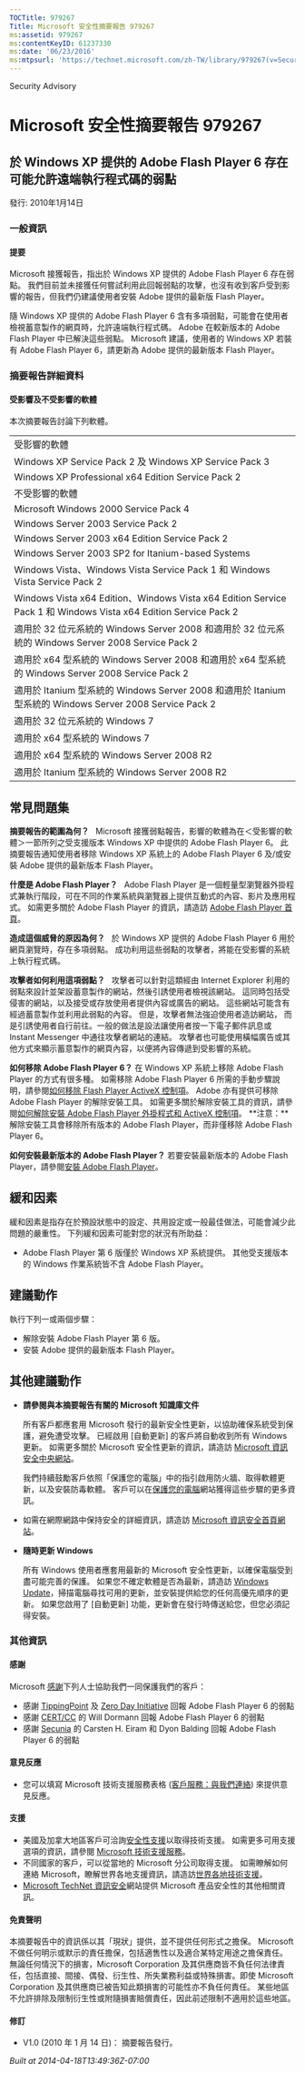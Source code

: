 ```yaml
---
TOCTitle: 979267
Title: Microsoft 安全性摘要報告 979267
ms:assetid: 979267
ms:contentKeyID: 61237330
ms:date: '06/23/2016'
ms:mtpsurl: 'https://technet.microsoft.com/zh-TW/library/979267(v=Security.10)'
---
```


Security Advisory

Microsoft 安全性摘要報告 979267
===============================

於 Windows XP 提供的 Adobe Flash Player 6 存在可能允許遠端執行程式碼的弱點
--------------------------------------------------------------------------

發行: 2010年1月14日

### 一般資訊

#### 提要

Microsoft 接獲報告，指出於 Windows XP 提供的 Adobe Flash Player 6 存在弱點。 我們目前並未接獲任何嘗試利用此回報弱點的攻擊，也沒有收到客戶受到影響的報告，但我們仍建議使用者安裝 Adobe 提供的最新版 Flash Player。

隨 Windows XP 提供的 Adobe Flash Player 6 含有多項弱點，可能會在使用者檢視蓄意製作的網頁時，允許遠端執行程式碼。 Adobe 在較新版本的 Adobe Flash Player 中已解決這些弱點。 Microsoft 建議，使用者的 Windows XP 若裝有 Adobe Flash Player 6，請更新為 Adobe 提供的最新版本 Flash Player。

### 摘要報告詳細資料

#### 受影響及不受影響的軟體

本次摘要報告討論下列軟體。

|                                                                                                                 |
|-----------------------------------------------------------------------------------------------------------------|
| 受影響的軟體                                                                                                    |
| Windows XP Service Pack 2 及 Windows XP Service Pack 3                                                          |
| Windows XP Professional x64 Edition Service Pack 2                                                              |
| 不受影響的軟體                                                                                                  |
| Microsoft Windows 2000 Service Pack 4                                                                           |
| Windows Server 2003 Service Pack 2                                                                              |
| Windows Server 2003 x64 Edition Service Pack 2                                                                  |
| Windows Server 2003 SP2 for Itanium-based Systems                                                               |
| Windows Vista、Windows Vista Service Pack 1 和 Windows Vista Service Pack 2                                     |
| Windows Vista x64 Edition、Windows Vista x64 Edition Service Pack 1 和 Windows Vista x64 Edition Service Pack 2 |
| 適用於 32 位元系統的 Windows Server 2008 和適用於 32 位元系統的 Windows Server 2008 Service Pack 2              |
| 適用於 x64 型系統的 Windows Server 2008 和適用於 x64 型系統的 Windows Server 2008 Service Pack 2                |
| 適用於 Itanium 型系統的 Windows Server 2008 和適用於 Itanium 型系統的 Windows Server 2008 Service Pack 2        |
| 適用於 32 位元系統的 Windows 7                                                                                  |
| 適用於 x64 型系統的 Windows 7                                                                                   |
| 適用於 x64 型系統的 Windows Server 2008 R2                                                                      |
| 適用於 Itanium 型系統的 Windows Server 2008 R2                                                                  |

常見問題集
----------

<span></span>
**摘要報告的範圍為何？**  
Microsoft 接獲弱點報告，影響的軟體為在＜受影響的軟體＞一節所列之受支援版本 Windows XP 中提供的 Adobe Flash Player 6。 此摘要報告通知使用者移除 Windows XP 系統上的 Adobe Flash Player 6 及/或安裝 Adobe 提供的最新版本 Flash Player。

**什麼是 Adobe Flash Player？**  
Adobe Flash Player 是一個輕量型瀏覽器外掛程式兼執行階段，可在不同的作業系統與瀏覽器上提供互動式的內容、影片及應用程式。 如需更多關於 Adobe Flash Player 的資訊，請造訪 [Adobe Flash Player 首頁](http://www.adobe.com/products/flashplayer/)。

**造成這個威脅的原因為何？**  
於 Windows XP 提供的 Adobe Flash Player 6 用於網頁瀏覽時，存在多項弱點。 成功利用這些弱點的攻擊者，將能在受影響的系統上執行程式碼。

**攻擊者如何利用這項弱點？**  
攻擊者可以針對這類經由 Internet Explorer 利用的弱點來設計並架設蓄意製作的網站，然後引誘使用者檢視該網站。 這同時包括受侵害的網站，以及接受或存放使用者提供內容或廣告的網站。 這些網站可能含有經過蓄意製作並利用此弱點的內容。 但是，攻擊者無法強迫使用者造訪網站， 而是引誘使用者自行前往。一般的做法是設法讓使用者按一下電子郵件訊息或 Instant Messenger 中通往攻擊者網站的連結。 攻擊者也可能使用橫幅廣告或其他方式來顯示蓄意製作的網頁內容，以便將內容傳遞到受影響的系統。

**如何移除 Adobe Flash Player 6？**
在 Windows XP 系統上移除 Adobe Flash Player 的方式有很多種。 如需移除 Adobe Flash Player 6 所需的手動步驟說明，請參閱[如何移除 Flash Player ActiveX 控制項](http://kb2.adobe.com/cps/127/tn_12727.html)。 Adobe 亦有提供可移除 Adobe Flash Player 的解除安裝工具。 如需更多關於解除安裝工具的資訊，請參閱[如何解除安裝 Adobe Flash Player 外掛程式和 ActiveX 控制項](http://kb2.adobe.com/cps/141/tn_14157.html)。
**注意：**解除安裝工具會移除所有版本的 Adobe Flash Player，而非僅移除 Adobe Flash Player 6。

**如何安裝最新版本的 Adobe Flash Player？**
若要安裝最新版本的 Adobe Flash Player，請參閱[安裝 Adobe Flash Player](http://get.adobe.com/flashplayer/)。

緩和因素
--------

<span></span>
緩和因素是指存在於預設狀態中的設定、共用設定或一般最佳做法，可能會減少此問題的嚴重性。 下列緩和因素可能對您的狀況有所助益：

-   Adobe Flash Player 第 6 版僅於 Windows XP 系統提供。 其他受支援版本的 Windows 作業系統皆不含 Adobe Flash Player。

建議動作
--------

<span></span>
執行下列一或兩個步驟：

-   解除安裝 Adobe Flash Player 第 6 版。
-   安裝 Adobe 提供的最新版本 Flash Player。

其他建議動作
------------

<span></span>
-   **請參閱與本摘要報告有關的 Microsoft 知識庫文件**

    所有客戶都應套用 Microsoft 發行的最新安全性更新，以協助確保系統受到保護，避免遭受攻擊。 已經啟用 \[自動更新\] 的客戶將自動收到所有 Windows 更新。 如需更多關於 Microsoft 安全性更新的資訊，請造訪 [Microsoft 資訊安全中央網站](http://www.microsoft.com/security/default.mspx)。

    我們持續鼓勵客戶依照「保護您的電腦」中的指引啟用防火牆、取得軟體更新，以及安裝防毒軟體。 客戶可以在[保護您的電腦](http://www.microsoft.com/taiwan/protect/default.mspx)網站獲得這些步驟的更多資訊。

-   如需在網際網路中保持安全的詳細資訊，請造訪 [Microsoft 資訊安全首頁網站](http://www.microsoft.com/taiwan/security/default.mspx)。
-   **隨時更新 Windows**

    所有 Windows 使用者應套用最新的 Microsoft 安全性更新，以確保電腦受到盡可能完善的保護。 如果您不確定軟體是否為最新，請造訪 [Windows Update](http://windowsupdate.microsoft.com/)，掃描電腦尋找可用的更新，並安裝提供給您的任何高優先順序的更新。 如果您啟用了 \[自動更新\] 功能，更新會在發行時傳送給您，但您必須記得安裝。

### 其他資訊

#### 感謝

Microsoft [感謝](http://go.microsoft.com/fwlink/?linkid=21127)下列人士協助我們一同保護我們的客戶：

-   感謝 [TippingPoint](http://www.tippingpoint.com/) 及 [Zero Day Initiative](http://www.zerodayinitiative.com/) 回報 Adobe Flash Player 6 的弱點
-   感謝 [CERT/CC](http://www.cert.org/certcc.html) 的 Will Dormann 回報 Adobe Flash Player 6 的弱點
-   感謝 [Secunia](http://secunia.com/) 的 Carsten H. Eiram 和 Dyon Balding 回報 Adobe Flash Player 6 的弱點

#### 意見反應

-   您可以填寫 Microsoft 技術支援服務表格 ([客戶服務：與我們連絡](https://support.microsoft.com/common/survey.aspx?scid=sw;en;1257&amp;showpage=1&amp;ws=technet&amp;sd=tech)) 來提供意見反應。

#### 支援

-   美國及加拿大地區客戶可洽詢[安全性支援](http://go.microsoft.com/fwlink/?linkid=21131)以取得技術支援。 如需更多可用支援選項的資訊，請參閱 [Microsoft 技術支援服務](http://support.microsoft.com/?ln=zh-tw)。
-   不同國家的客戶，可以從當地的 Microsoft 分公司取得支援。 如需瞭解如何連絡 Microsoft，瞭解世界各地支援資訊，請造訪[世界各地技術支援](http://go.microsoft.com/fwlink/?linkid=21155)。
-   [Microsoft TechNet 資訊安全](http://technet.microsoft.com/zh-tw/security/default.aspx)網站提供 Microsoft 產品安全性的其他相關資訊。

#### 免責聲明

本摘要報告中的資訊係以其「現狀」提供，並不提供任何形式之擔保。 Microsoft 不做任何明示或默示的責任擔保，包括適售性以及適合某特定用途之擔保責任。 無論任何情況下的損害，Microsoft Corporation 及其供應商皆不負任何法律責任，包括直接、間接、偶發、衍生性、所失業務利益或特殊損害。即使 Microsoft Corporation 及其供應商已被告知此類損害的可能性亦不負任何責任。 某些地區不允許排除及限制衍生性或附隨損害賠償責任，因此前述限制不適用於這些地區。

#### 修訂

-   V1.0 (2010 年 1 月 14 日)： 摘要報告發行。

*Built at 2014-04-18T13:49:36Z-07:00*
